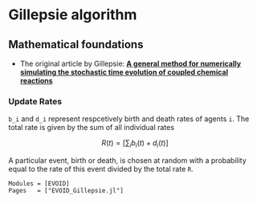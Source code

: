 # Gillepsie algorithm

## Mathematical foundations

- The original article by Gillepsie:
[**A general method for numerically simulating the stochastic time evolution of coupled chemical reactions**](https://www.sciencedirect.com/science/article/pii/0021999176900413?via%3Dihub)


### Update Rates
 `` b_i `` and `` d_i `` represent respcetively birth and death rates of agents ``i``. The total rate is given by the sum of all individual rates
```math
R(t) = \left[ \sum_i b_i(t) + d_i(t) \right]
```
A particular event, birth or death, is chosen at random with a probability equal to the rate of this event divided by the total rate ``R``.


```@autodocs
Modules = [EVOID]
Pages   = ["EVOID_Gillepsie.jl"]
```
